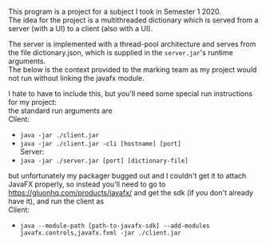 This program is a project for a subject I took in Semester 1 2020.  
The idea for the project is a multithreaded dictionary which is served from a server (with a UI) to a client (also with a UI).  
  
The server is implemented with a thread-pool architecture and serves from the file dictionary.json, which is supplied in the `server.jar`'s runtime arguments.  
The below is the context provided to the marking team as my project would not run without linking the javafx module.
  

I hate to have to include this, but you'll need some special run instructions for my project:  
the standard run arguments are  
Client:  
-  `java -jar ./client.jar`  
-  `java -jar ./client.jar -cli [hostname] [port]`  
Server:  
-  `java -jar ./server.jar [port] [dictionary-file]`  

but unfortunately my packager bugged out and I couldn't get it to attach JavaFX properly, so instead you'll need to go to  
https://gluonhq.com/products/javafx/ and get the sdk (if you don't already have it), and run the client as  
Client:  
-  `java --module-path [path-to-javafx-sdk] --add-modules javafx.controls,javafx.fxml -jar ./client.jar`